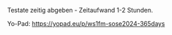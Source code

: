 Testate zeitig abgeben - Zeitaufwand 1-2 Stunden.

Yo-Pad: https://yopad.eu/p/ws1fm-sose2024-365days